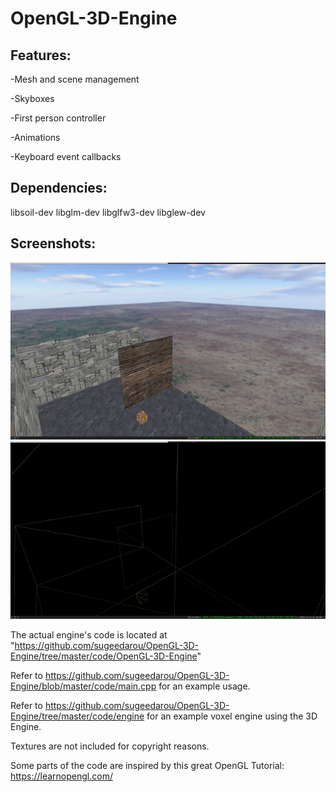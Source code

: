 # OpenGL-3D-Engine

## Features:

-Mesh and scene management

-Skyboxes

-First person controller

-Animations

-Keyboard event callbacks


## Dependencies:

libsoil-dev
libglm-dev
libglfw3-dev
libglew-dev

## Screenshots:
![ScreenShot](screenshot1.png)
![ScreenShot](screenshot2.png)

The actual engine's code is located at "https://github.com/sugeedarou/OpenGL-3D-Engine/tree/master/code/OpenGL-3D-Engine"

Refer to https://github.com/sugeedarou/OpenGL-3D-Engine/blob/master/code/main.cpp for an example usage.

Refer to https://github.com/sugeedarou/OpenGL-3D-Engine/tree/master/code/engine for an example voxel engine using the 3D Engine.

Textures are not included for copyright reasons.

Some parts of the code are inspired by this great OpenGL Tutorial: https://learnopengl.com/
